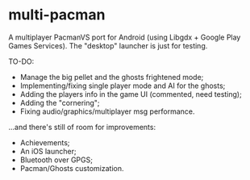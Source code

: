 # multi-pacman
A multiplayer PacmanVS port for Android (using Libgdx + Google Play Games Services).
The "desktop" launcher is just for testing.

TO-DO:
- Manage the big pellet and the ghosts frightened mode;
- Implementing/fixing single player mode and AI for the ghosts;
- Adding the players info in the game UI (commented, need testing);
- Adding the "cornering";
- Fixing audio/graphics/multiplayer msg performance.

...and there's still of room for improvements:
- Achievements;
- An iOS launcher;
- Bluetooth over GPGS;
- Pacman/Ghosts customization.
